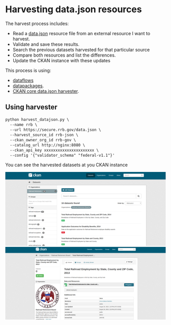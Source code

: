 # Harvesting data.json resources

The harvest process includes:
 - Read a [data.json](data.json.md) resource file from an external resource I want to harvest.
 - Validate and save these results.
 - Search the previous datasets harvested for that particular source
 - Compare both resources and list the differences.
 - Update the CKAN instance with these updates 

This process is using:
 - [dataflows](https://github.com/datahq/dataflows) 
 - [datapackages](https://github.com/frictionlessdata/datapackage-py).  
 - [CKAN core data.json harvester](https://gitlab.com/datopian/ckan-ng-harvester-core).

## Using harvester

```
python harvest_datajson.py \
  --name rrb \
  --url https://secure.rrb.gov/data.json \
  --harvest_source_id rrb-json \
  --ckan_owner_org_id rrb-gov \
  --catalog_url http://nginx:8080 \
  --ckan_api_key xxxxxxxxxxxxxxxxxxxxxx \
  --config '{"validator_schema" "federal-v1.1"}'
```

You can see the harvested datasets at you CKAN instance

![h0](/docs/imgs/harvested00.png)
![h1](/docs/imgs/harvested01.png)
